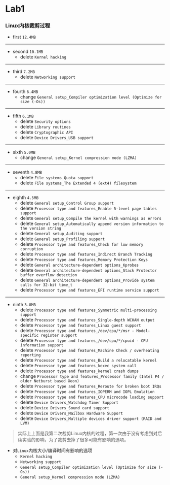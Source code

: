# Lab1

### Linux内核裁剪过程 

* first `12.4MB`
***
* second `10.1MB`
  * delete `Kernel hacking` 
***
* third `7.2MB`
  * delete `Networking support`
***
* fourth `6.4MB`
  * change `General setup_Compiler optimization level (Optimize for size (-Os))`
***
* fifth `6.1MB`
  * delete `Security options`
  * delete `Library routines`
  * delete `Cryptographic API`
  * delete `Device Drivers_USB support`
***
* sixth `5.0MB`
  * change `General setup_Kernel compression mode (LZMA)`
***
* seventh `4.8MB`
  * delete `File systems_Quota support`
  * delete `File systems_The Extended 4 (ext4) filesystem`
***
* eighth `4.5MB`
  * delete `General setup_Control Group support`
  * delete `Processor type and features_Enable 5-level page tables support`
  * delete `General setup_Compile the kernel with warnings as errors`
  * delete `General setup_Automatically append version information to the version string`
  * delete `General setup_Auditing support`
  * delete `General setup_Profiling support`
  * delete `Processor type and features_Check for low memory corruption`
  * delete `Processor type and features_Indirect Branch Tracking`
  * delete `Processor type and features_Memory Protection Keys`
  * delete `General architecture-dependent options_Kprobes`
  * delete `General architecture-dependent options_Stack Protector buffer overflow detection`
  * delete `General architecture-dependent options_Provide system calls for 32-bit time_t`
  * delete `Processor type and features_EFI runtime service support`
***
* ninth `3.8MB`
  * delete `Processor type and features_Symmetric multi-processing support`
  * delete `Processor type and features_Single-depth WCHAN output`
  * delete `Processor type and features_Linux guest support`
  * delete `Processor type and features_/dev/cpu/*/msr - Model-specific register support`
  * delete `Processor type and features_/dev/cpu/*/cpuid - CPU information support`
  * delete `Processor type and features_Machine Check / overheating reporting`
  * delete `Processor type and features_Build a relocatable kernel`
  * delete `Processor type and features_kexec system call` 
  * delete `Processor type and features_kernel crash dumps`
  * change `Processor type and features_Processor family (Intel P4 / older Netburst based Xeon)`
  * delete `Processor type and features_Reroute for broken boot IRQs`
  * delete `Processor type and features_IOPERM and IOPL Emulation`
  * delete `Processor type and features_CPU microcode loading support`
  * delete `Device Drivers_Watchdog Timer Support`
  * delete `Device Drivers_Sound card support`
  * delete `Device Drivers_Mailbox Hardware Support`
  * delete `Device Drivers_Multiple devices driver support (RAID and LVM)`


> 实际上上面是我第二次裁剪Linux内核的过程，第一次由于没有考虑到对后续实验的影响，为了裁剪去掉了很多可能有影响的选项。

* 对`Linux`内核大小/编译时间有影响的选项
  * `Kernel hacking` 
  * `Networking support`
  * `General setup_Compiler optimization level (Optimize for size (-Os))`
  * `General setup_Kernel compression mode (LZMA)`

